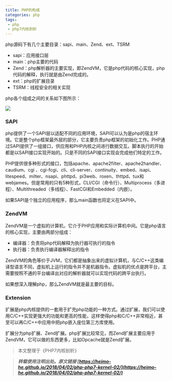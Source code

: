 ```yaml
---
title: PHP的构成
categories: php
tags:
 - php
 - php7内核剖析
---
```


php源码下有几个主要目录：sapi、main、Zend、ext、TSRM

- sapi：应用接口层
- main：php主要的代码
- Zend：php解析器的主要实现，即ZendVM，它是php代码的核心实现，php代码的解释，执行就是由Zend完成的。
- ext：php的扩展目录
- TSRM：线程安全的相关实现

<!-- more -->

php各个组成之间的关系如下图所示：

![](https://ws1.sinaimg.cn/large/005H70QEgy1fq9ovy70g6j307t07s74g.jpg)

### SAPI

php提供了一个SAPI层以适配不同的应用环境，SAPI可以认为是php的宿主环境。它是整个php框架最外层的部分，它主要负责php框架的初始化工作。PHP通过SAPI提供了一组接口，供应用和PHP内核之间进行数据交互。脚本执行的开始都是以SAPI接口实现开始的。只是不同的SAPI接口实现会完成他们特定的工作。

PHP提供很多种形式的接口，包括apache、apache2filter、apache2handler、caudium、cgi 、cgi-fcgi、cli、cli-server、continuity、embed、isapi、litespeed、milter、nsapi、phttpd、pi3web、roxen、thttpd、tux和webjames。但是常用的只有5种形式，CLI/CGI（命令行）、Multiprocess（多进程）、Multithreaded（多线程）、FastCGI和Embedded（内嵌）。

如果SAPI是个独立的应用程序，那么main函数也将定义在SAPI中。

### ZendVM

ZendVM是一个虚拟的计算机，它介于PHP应用和实际计算机中间。它是php语言的核心实现，主要由两部分组成：

- 编译器：负责将php代码解释为执行器可执行的指令
- 执行器：负责执行编译器解释出的指令

ZendVM的角色等价于JVM，它们都是抽象出来的虚拟计算机，与C/C++这类编译型语言不同，虚拟机上运行的指令并不是机器指令。虚拟机的优点是跨平台，主需要按照不通的平台编译出对应的解析器就可以实现代码的跨平台执行。

如果想深入理解php，那么ZendVM就是最主要的目标。

### Extension

扩展是php内核提供的一套用于扩充php功能的一种方式。通过扩展，我们可以使用C/C++实现更强大的功能和更高的性能，这样使得php和C/C++非常相近，甚至可以再C/C++中应用中把php嵌入座位第三方库使用。

扩展分为php扩展、Zend扩展。php扩展比较常见，而Zend扩展主要应用于ZendVM，它可以做的东西更多，比如Opcache就是Zend扩展。



> 本文整理于《PHP7内核剖析》

> ***转载使用注明出处。原文链接 [https://heimo-he.github.io/2018/04/02/php-php7-kernel-02/](https://heimo-he.github.io/2018/04/02/php-php7-kernel-02/)***